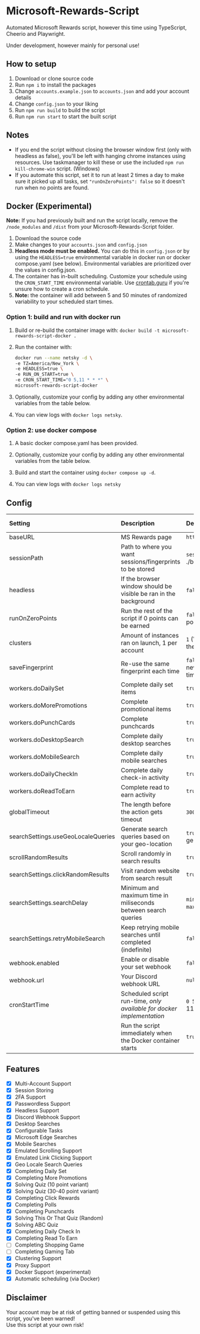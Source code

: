# Microsoft-Rewards-Script
Automated Microsoft Rewards script, however this time using TypeScript, Cheerio and Playwright.

Under development, however mainly for personal use!

## How to setup ##
1. Download or clone source code
2. Run `npm i` to install the packages
3. Change `accounts.example.json` to `accounts.json` and add your account details
4. Change `config.json` to your liking
5. Run `npm run build` to build the script
6. Run `npm run start` to start the built script

## Notes ##
- If you end the script without closing the browser window first (only with headless as false), you'll be left with hanging chrome instances using resources. Use taskmanager to kill these or use the included `npm run kill-chrome-win` script. (Windows)
- If you automate this script, set it to run at least 2 times a day to make sure it picked up all tasks, set `"runOnZeroPoints": false` so it doesn't run when no points are found.

## Docker (Experimental) ##
**Note:** If you had previously built and run the script locally, remove the `/node_modules` and `/dist` from your Microsoft-Rewards-Script folder.

1. Download the source code
2. Make changes to your `accounts.json` and `config.json`
3. **Headless mode must be enabled.** You can do this in `config.json` or by using the `HEADLESS=true` environmental variable in docker run or docker compose.yaml (see below). Environmental variables are prioritized over the values in config.json. 
4. The container has in-built scheduling. Customize your schedule using the `CRON_START_TIME` environmental variable. Use [crontab.guru](crontab.guru) if you're unsure how to create a cron schedule.
5. **Note:** the container will add between 5 and 50 minutes of randomized variability to your scheduled start times. 

### Option 1: build and run with docker run

1. Build or re-build the container image with: `docker build -t microsoft-rewards-script-docker .` 

2. Run the container with:

   ```bash
   docker run --name netsky -d \
   -e TZ=America/New_York \
   -e HEADLESS=true \
   -e RUN_ON_START=true \
   -e CRON_START_TIME="0 5,11 * * *" \
   microsoft-rewards-script-docker
   ```
   
3. Optionally, customize your config by adding any other environmental variables from the table below.

4. You can view logs with `docker logs netsky`.

### Option 2: use docker compose

1. A basic docker compose.yaml has been provided. 

2. Optionally, customize your config by adding any other environmental variables from the table below.

3. Build and start the container using `docker compose up -d`.  

4. You can view logs with `docker logs netsky`


## Config ## 
| Setting        | Description           | Default  | Docker Environmental Variable |
| :------------- |:-------------| :-----| :-----|
|  baseURL    | MS Rewards page | `https://rewards.bing.com` | BASE_URL |
|  sessionPath    | Path to where you want sessions/fingerprints to be stored | `sessions` (In ./browser/sessions) | SESSION_PATH |
|  headless    | If the browser window should be visible be ran in the background | `false` (Browser is visible) | HEADLESS *(must be set to `=true` for docker)* |
|  runOnZeroPoints    | Run the rest of the script if 0 points can be earned | `false` (Will not run on 0 points) | RUN_ON_ZERO_POINTS |
|  clusters    | Amount of instances ran on launch, 1 per account | `1` (Will run 1 account at the time) | CLUSTERS |
|  saveFingerprint    | Re-use the same fingerprint each time | `false` (Will generate a new fingerprint each time) | SAVE_FINGERPRINT |
|  workers.doDailySet    | Complete daily set items | `true`  | DO_DAILY_SET |
|  workers.doMorePromotions    | Complete promotional items | `true`  | DO_MORE_PROMOTIONS |
|  workers.doPunchCards    | Complete punchcards | `true`  | DO_PUNCH_CARDS |
|  workers.doDesktopSearch    | Complete daily desktop searches | `true`  | DO_DESKTOP_SEARCH |
|  workers.doMobileSearch    | Complete daily mobile searches | `true`  | DO_MOBILE_SEARCH |
|  workers.doDailyCheckIn    | Complete daily check-in activity | `true`  | DO_DAILY_CHECK_IN |
|  workers.doReadToEarn    | Complete read to earn activity | `true`  | DO_READ_TO_EARN |
|  globalTimeout    | The length before the action gets timeout | `30000` (30 seconds)   | GLOBAL_TIMEOUT |
|  searchSettings.useGeoLocaleQueries    | Generate search queries based on your geo-location | `true` (Uses EN-US generated queries)  | USE_GEO_LOCALE_QUERIES |
|  scrollRandomResults    | Scroll randomly in search results | `true`   | SCROLL_RANDOM_RESULTS |
|  searchSettings.clickRandomResults    | Visit random website from search result| `true`   | CLICK_RANDOM_RESULTS |
|  searchSettings.searchDelay    | Minimum and maximum time in miliseconds between search queries | `min: 10000` (10 seconds)    `max: 20000` (20 seconds) | SEARCH_DELAY_MIN SEARCH_DELAY_MAX |
|  searchSettings.retryMobileSearch     | Keep retrying mobile searches until completed (indefinite)| `false` | RETRY_MOBILE_SEARCH |
|  webhook.enabled     | Enable or disable your set webhook | `false` | WEBHOOK_ENABLED |
|  webhook.url     | Your Discord webhook URL | `null` | WEBHOOK_URL="" |
| cronStartTime | Scheduled script run-time, *only available for docker implementation* | `0 5,11 * * *` (5:00 am, 11:00 am daily) | CRON_START_TIME="" |
|  | Run the script immediately when the Docker container starts | `true` | RUN_ON_START |

## Features ##
- [x] Multi-Account Support
- [x] Session Storing
- [x] 2FA Support
- [x] Passwordless Support
- [x] Headless Support
- [x] Discord Webhook Support
- [x] Desktop Searches
- [x] Configurable Tasks
- [x] Microsoft Edge Searches
- [x] Mobile Searches
- [x] Emulated Scrolling Support
- [x] Emulated Link Clicking Support
- [x] Geo Locale Search Queries
- [x] Completing Daily Set
- [x] Completing More Promotions
- [x] Solving Quiz (10 point variant)
- [x] Solving Quiz (30-40 point variant)
- [x] Completing Click Rewards
- [x] Completing Polls
- [x] Completing Punchcards
- [x] Solving This Or That Quiz (Random)
- [x] Solving ABC Quiz
- [x] Completing Daily Check In
- [x] Completing Read To Earn
- [ ] Completing Shopping Game
- [ ] Completing Gaming Tab
- [x] Clustering Support
- [x] Proxy Support
- [x] Docker Support (experimental)
- [x] Automatic scheduling (via Docker)

## Disclaimer ##
Your account may be at risk of getting banned or suspended using this script, you've been warned!
<br /> 
Use this script at your own risk!
